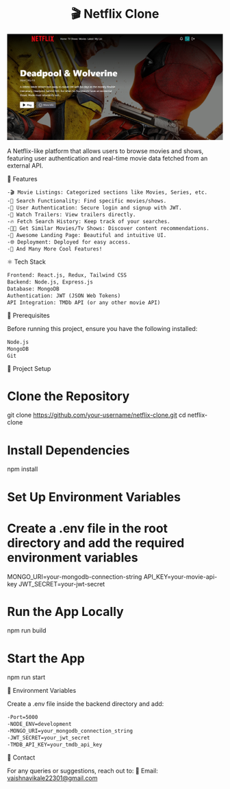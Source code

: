 
<h1 align="center">🎬 Netflix Clone</h1>

![Demo App](/frontend/public/screenshot-for-readme.png)

A Netflix-like platform that allows users to browse movies and shows, featuring user authentication and real-time movie data fetched from an external API.

🚀 Features

    -🎬 Movie Listings: Categorized sections like Movies, Series, etc.
    -🔎 Search Functionality: Find specific movies/shows.
    -🔐 User Authentication: Secure login and signup with JWT.
    -🎥 Watch Trailers: View trailers directly.
    -🔥 Fetch Search History: Keep track of your searches.
    -🐱‍👤 Get Similar Movies/Tv Shows: Discover content recommendations.
    -💙 Awesome Landing Page: Beautiful and intuitive UI.
    -🌐 Deployment: Deployed for easy access.
    -🚀 And Many More Cool Features!

⚛️ Tech Stack

    Frontend: React.js, Redux, Tailwind CSS
    Backend: Node.js, Express.js
    Database: MongoDB
    Authentication: JWT (JSON Web Tokens)
    API Integration: TMDb API (or any other movie API)

📜 Prerequisites

Before running this project, ensure you have the following installed:

    Node.js
    MongoDB
    Git

📌 Project Setup

# Clone the Repository
git clone https://github.com/your-username/netflix-clone.git
cd netflix-clone

# Install Dependencies
npm install

# Set Up Environment Variables
# Create a .env file in the root directory and add the required environment variables
MONGO_URI=your-mongodb-connection-string
API_KEY=your-movie-api-key
JWT_SECRET=your-jwt-secret

# Run the App Locally
npm run build

# Start the App
npm run start


🔑 Environment Variables

Create a .env file inside the backend directory and add:

    -Port=5000
    -NODE_ENV=development
    -MONGO_URI=your_mongodb_connection_string
    -JWT_SECRET=your_jwt_secret
    -TMDB_API_KEY=your_tmdb_api_key


🔗 Contact

For any queries or suggestions, reach out to:
    📧 Email: vaishnavikale22301@gmail.com



















